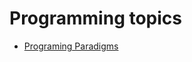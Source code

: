 # Programming topics

- [ Programing Paradigms](https://github.com/norhan22/programming_topics/blob/bbe3a0a57921980a887209c422a0e1d65e9d52fb/paradigms/README.md)
